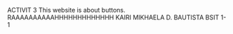 ACTIVIT 3
This website is about buttons.
RAAAAAAAAAAHHHHHHHHHHHHH
KAIRI MIKHAELA D. BAUTISTA
BSIT 1-1
